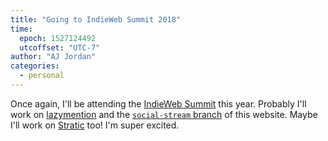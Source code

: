 ```yaml
---
title: "Going to IndieWeb Summit 2018"
time:
  epoch: 1527124492
  utcoffset: "UTC-7"
author: "AJ Jordan"
categories:
  - personal
---
```


Once again, I'll be <data class="p-rsvp" value="yes">attending</data> the <a href="https://2018.indieweb.org/" class="u-in-reply-to">IndieWeb Summit</a> this year. Probably I'll work on [lazymention](https://github.com/strugee/lazymention) and the [`social-stream` branch](https://github.com/strugee/strugee.github.com/tree/social-stream) of this website. Maybe I'll work on [Stratic](https://stratic.js.org/) too! I'm super excited.
